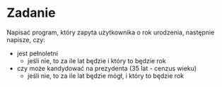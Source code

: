 # Zadanie

Napisać program, który zapyta użytkownika o rok urodzenia, następnie napisze, czy:
- jest pełnoletni
    - jeśli nie, to za ile lat będzie i który to będzie rok
- czy może kandydować na prezydenta (35 lat - cenzus wieku)
    - jeśli nie, to za ile lat będzie mógł, i który to będzie rok
